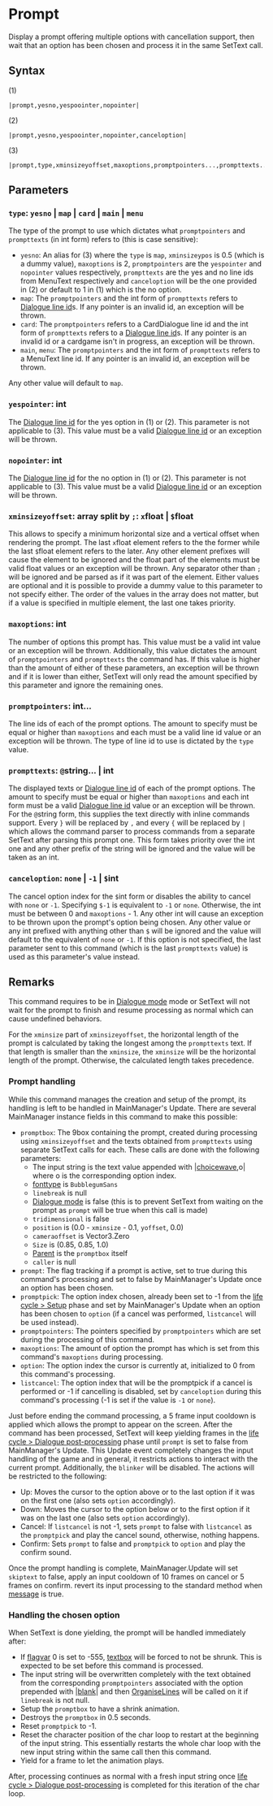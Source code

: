 # Prompt

Display a prompt offering multiple options with cancellation support, then wait that an option has been chosen and process it in the same SetText call.

## Syntax

(1)

````
|prompt,yesno,yespoointer,nopointer|
````

(2)

````
|prompt,yesno,yespoointer,nopointer,canceloption|
````

(3)

````
|prompt,type,xminsizeyoffset,maxoptions,promptpointers...,prompttexts...,canceloption|
````

## Parameters

### `type`: `yesno` | `map` | `card` | `main` | `menu`

The type of the prompt to use which dictates what `promptpointers` and `prompttexts` (in int form) refers to (this is case sensitive):

* `yesno`: An alias for (3) where the `type` is `map`, `xminsizeypos` is 0.5 (which is a dummy value), `maxoptions` is 2, `promptpointers` are the `yespointer` and `nopointer` values respectively, `prompttexts` are the yes and no line ids from MenuText respectively and `canceloption` will be the one provided in (2) or default to 1 in (1) which is the no option.
* `map`: The `promptpointers` and the int form of `prompttexts` refers to [Dialogue line id](../Dialogue%20line%20id.md)s. If any pointer is an invalid id, an exception will be thrown.
* `card`: The `promptpointers` refers to a CardDialogue line id and the int form of `prompttexts` refers to a [Dialogue line id](../Dialogue%20line%20id.md)s. If any pointer is an invalid id or a cardgame isn't in progress, an exception will be thrown.
* `main`, `menu`: The `promptpointers` and the int form of `prompttexts` refers to a MenuText line id. If any pointer is an invalid id, an exception will be thrown.

Any other value will default to `map`.

### `yespointer`: int

The [Dialogue line id](../Dialogue%20line%20id.md) for the yes option in (1) or (2). This parameter is not applicable to (3). This value must be a valid [Dialogue line id](../Dialogue%20line%20id.md) or an exception will be thrown.

### `nopointer`: int

The [Dialogue line id](../Dialogue%20line%20id.md) for the no option in (1) or (2). This parameter is not applicable to (3). This value must be a valid [Dialogue line id](../Dialogue%20line%20id.md) or an exception will be thrown.

### `xminsizeyoffset`: array split by `;`: `x`float | `$`float

This allows to specify a minimum horizontal size and a vertical offset when rendering the prompt. The last `x`float element refers to the the former while the last `$`float element refers to the later. Any other element prefixes will cause the element to be ignored and the float part of the elements must be valid float values or an exception will be thrown. Any separator other than `;` will be ignored and be parsed as if it was part of the element. Either values are optional and it is possible to provide a dummy value to this parameter to not specify either. The order of the values in the array does not matter, but if a value is specified in multiple element, the last one takes priority.

### `maxoptions`: int

The number of options this prompt has. This value must be a valid int value or an exception will be thrown. Additionally, this value dictates the amount of `promptpointers` and `prompttexts` the command has. If this value is higher than the amount of either of these parameters, an exception will be thrown and if it is lower than either, SetText will only read the amount specified by this parameter and ignore the remaining ones.

### `promptpointers`: int...

The line ids of each of the prompt options. The amount to specify must be equal or higher than `maxoptions` and each must be a valid line id value or an exception will be thrown. The type of line id to use is dictated by the `type` value.

### `prompttexts`: `@`string... | int

The displayed texts or [Dialogue line id](../Dialogue%20line%20id.md) of each of the prompt options. The amount to specify must be equal or higher than `maxoptions` and each int form must be a valid [Dialogue line id](../Dialogue%20line%20id.md) value or an exception will be thrown. For the `@`string form, this supplies the text directly with inline commands support. Every `}` will be replaced by `,` and every `{` will be replaced by `|` which allows the command parser to process commands from a separate SetText after parsing this prompt one. This form takes priority over the int one and any other prefix of the string will be ignored and the value will be taken as an int.

### `canceloption`: `none` | `-1` | `$`int

The cancel option index for the `$`int form or disables the ability to cancel with `none` or `-1`. Specifying `$-1` is equivalent to `-1` or `none`. Otherwise, the int must be between 0 and `maxoptions` - 1. Any other int will cause an exception to be thrown upon the prompt's option being chosen. Any other value or any int prefixed with anything other than `$` will be ignored and the value will default to the equivalent of `none` or `-1`. If this option is not specified, the last parameter sent to this command (which is the last `prompttexts` value) is used as this parameter's value instead.

## Remarks

This command requires to be in [Dialogue mode](../../Dialogue%20mode.md) mode or SetText will not wait for the prompt to finish and resume processing as normal which can cause undefined behaviors.

For the `xminsize` part of `xminsizeyoffset`, the horizontal length of the prompt is calculated by taking the longest among the `prompttexts` text. If that length is smaller than the `xminsize`, the `xminsize` will be the horizontal length of the prompt. Otherwise, the calculated length takes precedence.

### Prompt handling

While this command manages the creation and setup of the prompt, its handling is left to be handled in MainManager's Update. There are several MainManager instance fields in this command to make this possible:

* `promptbox`: The 9box containing the prompt, created during processing using `xminsizeyoffset` and the texts obtained from `prompttexts` using separate SetText calls for each. These calls are done with the following parameters:
  * The input string is the text value appended with |[choicewave](Choicewave.md),o| where o is the corresponding option index. 
  * [fonttype](../../fonttype.md) is `BubblegumSans`
  * `linebreak` is null
  * [Dialogue mode](../../Dialogue%20mode.md) is false (this is to prevent SetText from waiting on the prompt as `prompt` will be true when this call is made)
  * `tridimensional` is false
  * `position` is (0.0 - `xminsize` - 0.1, `yoffset`, 0.0)
  * `cameraoffset` is Vector3.Zero
  * `Size` is (0.85, 0.85, 1.0)
  * [Parent](Parent.md) is the `promptbox` itself
  * `caller` is null
* `prompt`: The flag tracking if a prompt is active, set to true during this command's processing and set to false by MainManager's Update once an option has been chosen.
* `promptpick`: The option index chosen, already been set to -1 from the [life cycle > Setup](../../life%20cycle.md#setup) phase and set by MainManager's Update when an option has been chosen to `option` (if a cancel was performed, `listcancel` will be used instead).
* `promptpointers`: The pointers specified by `promptpointers` which are set during the processing of this command.
* `maxoptions`: The amount of option the prompt has which is set from this command's `maxoptions` during processing.
* `option`: The option index the cursor is currently at, initialized to 0 from this command's processing.
* `listcancel`: The option index that will be the promptpick if a cancel is performed or -1 if cancelling is disabled, set by `canceloption` during this command's processing (-1 is set if the value is `-1` or `none`).

Just before ending the command processing, a 5 frame input cooldown is applied which allows the prompt to appear on the screen. After the command has been processed, SetText will keep yielding frames in the [life cycle > Dialogue post-processing](../../life%20cycle.md#dialogue-post-processing) phase until `prompt` is set to false from MainManager's Update. This Update event completely changes the input handling of the game and in general, it restricts actions to interact with the current prompt. Additionally, the `blinker` will be disabled. The actions will be restricted to the following:

* Up: Moves the cursor to the option above or to the last option if it was on the first one (also sets `option` accordingly).
* Down: Moves the cursor to the option below or to the first option if it was on the last one (also sets `option` accordingly).
* Cancel: If `listcancel` is not -1, sets `prompt` to false with `listcancel` as the `promptpick` and play the cancel sound, otherwise, nothing happens.
* Confirm: Sets `prompt` to false and `promptpick` to `option` and play the confirm sound.

Once the prompt handling is complete, MainManager.Update will set `skiptext` to false, apply an input cooldown of 10 frames on cancel or 5 frames on confirm. revert its input processing to the standard method when [message](../../Global%20vars%20used/message.md) is true.

### Handling the chosen option

When SetText is done yielding, the prompt will be handled immediately after:

* If [flagvar](../../../Flags%20arrays/flagvar.md) 0 is set to -555, [textbox](../../Notable%20local%20variable/textbox.md) will be forced to not be shrunk. This is expected to be set before this command is processed.
* The input string will be overwritten completely with the text obtained from the corresponding `promptpointers` associated with the option prepended with |[blank](Blank.md)\| and then [OrganiseLines](../../Related%20Systems/Automatic%20Line%20Breaks/OrganiseLines.md) will be called on it if `linebreak` is not null.
* Setup the `promptbox` to have a shrink animation.
* Destroys the `promptbox` in 0.5 seconds.
* Reset `promptpick` to -1.
* Reset the character position of the char loop to restart at the beginning of the input string. This essentially restarts the whole char loop with the new input string within the same call then this command.
* Yield for a frame to let the animation plays.

After, processing continues as normal with a fresh input string once [life cycle > Dialogue post-processing](../../life%20cycle.md#dialogue-post-processing) is completed for this iteration of the char loop.
